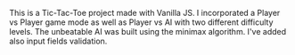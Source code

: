 This is a Tic-Tac-Toe project made with Vanilla JS. 
I incorporated a Player vs Player game mode as well as Player vs AI with two different difficulty levels. 
The unbeatable AI  was built using the minimax algorithm.
I've added also input fields validation.